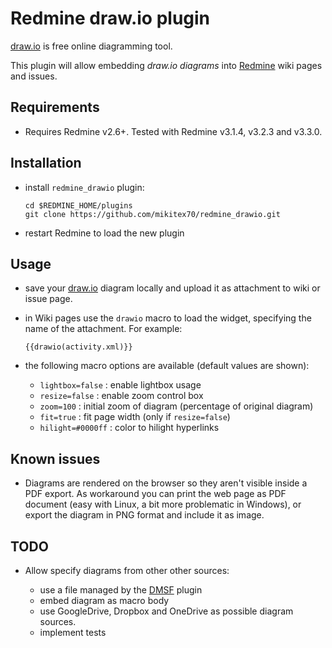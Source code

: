 # Redmine draw.io plugin

[draw.io](https://www.draw.io) is free online diagramming tool.

This plugin will allow embedding *draw.io diagrams* into [Redmine](http://www.redmine.org/) wiki pages and issues.

## Requirements

- Requires Redmine v2.6+. Tested with Redmine v3.1.4, v3.2.3 and v3.3.0.

## Installation

- install `redmine_drawio` plugin:

  ```
  cd $REDMINE_HOME/plugins
  git clone https://github.com/mikitex70/redmine_drawio.git
  ```

- restart Redmine to load the new plugin

## Usage

- save your [draw.io](https://www.draw.io) diagram locally and upload it as attachment to wiki or issue page.

- in Wiki pages use the `drawio` macro to load the widget, specifying the name of the attachment. For example:

  ```
  {{drawio(activity.xml)}}
  ```

- the following macro options are available (default values are shown):

  - ``lightbox=false`` : enable lightbox usage
  - ``resize=false`` : enable zoom control box
  - ``zoom=100`` : initial zoom of diagram (percentage of original diagram)
  - ``fit=true`` : fit page width (only if ``resize=false``)
  - ``hilight=#0000ff`` : color to hilight hyperlinks

## Known issues

- Diagrams are rendered on the browser so they aren't visible inside a PDF export. As workaround you can print the web page as PDF document (easy with Linux, a bit more problematic in Windows), or export the diagram in PNG format and include it as image.

## TODO

- Allow specify diagrams from other other sources:

  - use a file managed by the [DMSF](https://github.com/danmunn/redmine_dmsf) plugin
  - embed diagram as macro body
  - use GoogleDrive, Dropbox and OneDrive as possible diagram sources.
  - implement tests
